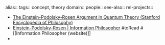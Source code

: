 alias::
tags:: concept, theory
domain::
people::
see-also::
rel-projects::


- [The Einstein-Podolsky-Rosen Argument in Quantum Theory (Stanford Encyclopedia of Philosophy)](https://plato.stanford.edu/entries/qt-epr/)
- [Einstein-Podolsky-Rosen | Information Philosopher](https://www.informationphilosopher.com/solutions/experiments/EPR/) #toRead #[[Information Philosopher (website)]]
-
